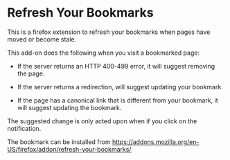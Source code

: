 # Refresh Your Bookmarks

This is a firefox extension to refresh your bookmarks when pages have
moved or become stale.

This add-on does the following when you visit a bookmarked page:

- If the server returns an HTTP 400-499 error, it will suggest
  removing the page.

- If the server returns a redirection, will suggest updating your
  bookmark.

- If the page has a canonical link that is different from your
  bookmark, it will suggest updating the bookmark.

The suggested change is only acted upon when if you click on the
notification.

The bookmark can be installed from
https://addons.mozilla.org/en-US/firefox/addon/refresh-your-bookmarks/
